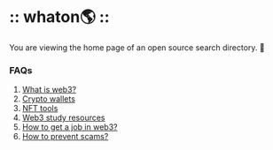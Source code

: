 # :: whaton🌎 ::
You are viewing the home page of an open source search directory. 🦄

### FAQs
1) [What is web3?](<https://www.whatonearth.xyz/search?query=What is web3?>)
2) [Crypto wallets](<https://www.whatonearth.xyz/search?query=Crypto wallets>)
3) [NFT tools](<https://www.whatonearth.xyz/search?query=NFT tools?>)
4) [Web3 study resources](<https://www.whatonearth.xyz/search?query=Web3 study resources>)
5) [How to get a job in web3?](<https://www.whatonearth.xyz/search?query=How to get a job in web3?>)
6) [How to prevent scams?](<https://www.whatonearth.xyz/search?query=How to prevent scams?>)
